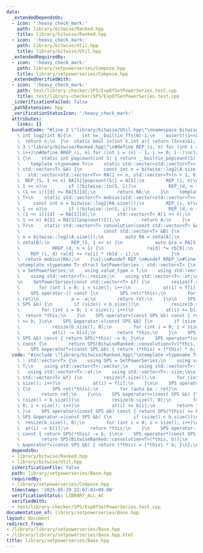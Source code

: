```yaml
---
data:
  _extendedDependsOn:
  - icon: ':heavy_check_mark:'
    path: library/bitwise/Ranked.hpp
    title: library/bitwise/Ranked.hpp
  - icon: ':heavy_check_mark:'
    path: library/bitwise/Util.hpp
    title: library/bitwise/Util.hpp
  _extendedRequiredBy:
  - icon: ':heavy_check_mark:'
    path: library/setpowerseries/Compose.hpp
    title: library/setpowerseries/Compose.hpp
  _extendedVerifiedWith:
  - icon: ':heavy_check_mark:'
    path: test/library-checker/SPS/ExpOfSetPowerSeries.test.cpp
    title: test/library-checker/SPS/ExpOfSetPowerSeries.test.cpp
  _isVerificationFailed: false
  _pathExtension: hpp
  _verificationStatusIcon: ':heavy_check_mark:'
  attributes:
    links: []
  bundledCode: "#line 2 \"library/bitwise/Util.hpp\"\nnamespace bitwise{\n  static\
    \ int log2(int N){\n    int n=__builtin_ffs(N)-1;\n    assert((1<<n)==N);\n  \
    \  return n;\n  }\n  static bool in(int S,int a){ return (S>>a)&1; }\n}\n#line\
    \ 3 \"library/bitwise/Ranked.hpp\"\n#define REP_(i, n) for (int i = 0; i < (n);\
    \ i++)\n#define RREP_(i, n) for (int i = (n) - 1; i >= 0; i--)\nclass BitwiseRanked\
    \ {\n    static int popcount(int S) { return __builtin_popcount(S); }\n\n  public:\n\
    \    template <typename T>\n    static std::vector<std::vector<T>> zeta(const\
    \ std::vector<T> &A) {\n        const int n = bitwise::log2(A.size());\n     \
    \   std::vector<std::vector<T>> RA(1 << n, std::vector<T>(n + 1, 0));\n      \
    \  REP_(S, 1 << n) RA[S][popcount(S)] = A[S];\n        REP_(i, n)\n        REP_(S,\
    \ 1 << n)\n        if (!bitwise::in(S, i))\n            REP_(d, n + 1) RA[S |\
    \ (1 << i)][d] += RA[S][d];\n        return RA;\n    }\n    template <typename\
    \ T>\n    static std::vector<T> mobius(std::vector<std::vector<T>> RA) {\n   \
    \     const int n = bitwise::log2(RA.size());\n        REP_(i, n)\n        REP_(S,\
    \ 1 << n)\n        if (!bitwise::in(S, i))\n            REP_(d, n + 1) RA[S |\
    \ (1 << i)][d] -= RA[S][d];\n        std::vector<T> A(1 << n);\n        REP_(S,\
    \ 1 << n) A[S] = RA[S][popcount(S)];\n        return A;\n    }\n    template <typename\
    \ T>\n    static std::vector<T> convolution(const std::vector<T> &A,\n       \
    \                               const std::vector<T> &B) {\n        const int\
    \ n = bitwise::log2(A.size());\n        auto RA = zeta(A);\n        auto RB =\
    \ zeta(B);\n        REP_(S, 1 << n) {\n            auto &ra = RA[S], rb = RB[S];\n\
    \            RREP_(d, n + 1) {\n                ra[d] *= rb[0];\n            \
    \    REP_(i, d) ra[d] += ra[i] * rb[d - i];\n            }\n        }\n      \
    \  return mobius(RA);\n    }\n};\n#undef REP_\n#undef RREP_\n#line 2 \"library/setpowerseries/Base.hpp\"\
    \ntemplate <typename T> struct SetPowerSeries : std::vector<T> {\n    using SPS\
    \ = SetPowerSeries;\n    using value_type = T;\n    using std::vector<T>::vector;\n\
    \    using std::vector<T>::resize;\n    using std::vector<T>::at;\n    using std::vector<T>::size;\n\
    \n    SetPowerSeries(const std::vector<T> &f) {\n        resize(f.size());\n \
    \       for (int i = 0; i < size(); i++)\n            at(i) = f[i];\n    }\n\n\
    \    SPS operator-() const {\n        SPS ret(*this);\n        for (auto &a :\
    \ ret)\n            a = -a;\n        return ret;\n    }\n\n    SPS &operator+=(const\
    \ SPS &b) {\n        if (size() < b.size())\n            resize(b.size(), 0);\n\
    \        for (int i = 0; i < size(); i++)\n            at(i) += b[i];\n      \
    \  return *this;\n    }\n    SPS operator+(const SPS &b) const { return SPS(*this)\
    \ += b; }\n\n    SPS &operator-=(const SPS &b) {\n        if (size() < b.size())\n\
    \            resize(b.size(), 0);\n        for (int i = 0; i < size(); i++)\n\
    \            at(i) -= b[i];\n        return *this;\n    }\n    SPS operator-(const\
    \ SPS &b) const { return SPS(*this) -= b; }\n\n    SPS operator*(const SPS &b)\
    \ const {\n        return SPS(BitwiseRanked::convolution<T>(*this, b));\n    }\n\
    \    SPS &operator*=(const SPS &b) { return (*this) = (*this) * b; }\n};\n"
  code: "#include \"library/bitwise/Ranked.hpp\"\ntemplate <typename T> struct SetPowerSeries\
    \ : std::vector<T> {\n    using SPS = SetPowerSeries;\n    using value_type =\
    \ T;\n    using std::vector<T>::vector;\n    using std::vector<T>::resize;\n \
    \   using std::vector<T>::at;\n    using std::vector<T>::size;\n\n    SetPowerSeries(const\
    \ std::vector<T> &f) {\n        resize(f.size());\n        for (int i = 0; i <\
    \ size(); i++)\n            at(i) = f[i];\n    }\n\n    SPS operator-() const\
    \ {\n        SPS ret(*this);\n        for (auto &a : ret)\n            a = -a;\n\
    \        return ret;\n    }\n\n    SPS &operator+=(const SPS &b) {\n        if\
    \ (size() < b.size())\n            resize(b.size(), 0);\n        for (int i =\
    \ 0; i < size(); i++)\n            at(i) += b[i];\n        return *this;\n   \
    \ }\n    SPS operator+(const SPS &b) const { return SPS(*this) += b; }\n\n   \
    \ SPS &operator-=(const SPS &b) {\n        if (size() < b.size())\n          \
    \  resize(b.size(), 0);\n        for (int i = 0; i < size(); i++)\n          \
    \  at(i) -= b[i];\n        return *this;\n    }\n    SPS operator-(const SPS &b)\
    \ const { return SPS(*this) -= b; }\n\n    SPS operator*(const SPS &b) const {\n\
    \        return SPS(BitwiseRanked::convolution<T>(*this, b));\n    }\n    SPS\
    \ &operator*=(const SPS &b) { return (*this) = (*this) * b; }\n};\n"
  dependsOn:
  - library/bitwise/Ranked.hpp
  - library/bitwise/Util.hpp
  isVerificationFile: false
  path: library/setpowerseries/Base.hpp
  requiredBy:
  - library/setpowerseries/Compose.hpp
  timestamp: '2025-05-29 22:07:03+09:00'
  verificationStatus: LIBRARY_ALL_AC
  verifiedWith:
  - test/library-checker/SPS/ExpOfSetPowerSeries.test.cpp
documentation_of: library/setpowerseries/Base.hpp
layout: document
redirect_from:
- /library/library/setpowerseries/Base.hpp
- /library/library/setpowerseries/Base.hpp.html
title: library/setpowerseries/Base.hpp
---
```

